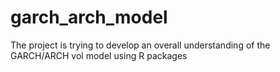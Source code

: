# garch_arch_model
The project is trying to develop an overall understanding of the GARCH/ARCH vol model using R packages
